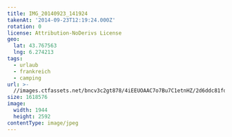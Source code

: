 ```yaml
---
title: IMG_20140923_141924
takenAt: '2014-09-23T12:19:24.000Z'
rotation: 0
license: Attribution-NoDerivs License
geo:
  lat: 43.767563
  lng: 6.274213
tags:
  - urlaub
  - frankreich
  - camping
url: >-
  //images.ctfassets.net/bncv3c2gt878/4iEEUOAAC7o7Bu7C1etnHZ/2d6ddc81fd05e9a6b56c549e349e765b/img_20140923_141924_27696681854_o
size: 1618576
image:
  width: 1944
  height: 2592
contentType: image/jpeg
---
```


